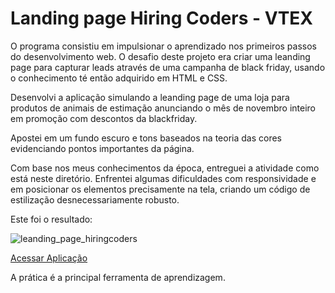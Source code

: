 # Landing page Hiring Coders - VTEX

O programa consistiu em impulsionar o aprendizado nos primeiros passos do desenvolvimento web.
O desafio deste projeto era criar uma leanding page para capturar leads através de uma campanha de black friday, usando o conhecimento té então adquirido em HTML e CSS.

Desenvolvi a aplicação simulando a leanding page de uma loja para produtos de animais de estimação anunciando o mês de novembro inteiro em promoção com descontos da blackfriday.

Apostei em um fundo escuro e tons baseados na teoria das cores evidenciando pontos importantes da página.

Com base nos meus conhecimentos da época, entreguei a atividade como está neste diretório. Enfrentei algumas dificuldades com responsividade e em posicionar os elementos precisamente na tela, criando um código de estilização desnecessariamente robusto.

Este foi o resultado:

![leanding_page_hiringcoders](https://user-images.githubusercontent.com/77770841/135302073-53642542-404f-475c-9b9a-669318ad5b29.jpg)

<a href="https://wonderful-jepsen-9b1dff.netlify.app/">Acessar Aplicação</a>


A prática é a principal ferramenta de aprendizagem. 
